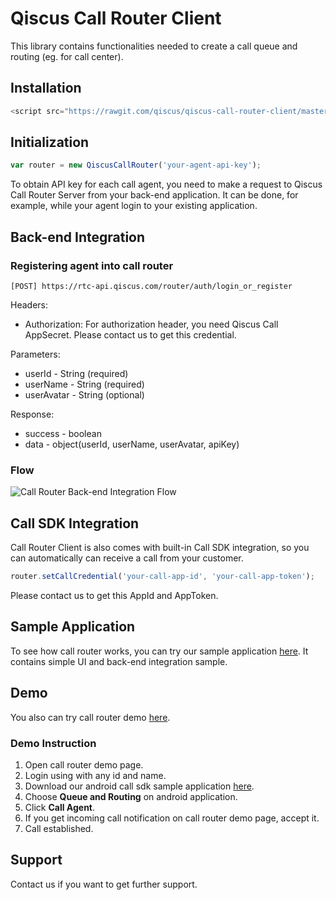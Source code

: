 # Qiscus Call Router Client

This library contains functionalities needed to create a call queue and routing (eg. for call center).

## Installation
```javascript
<script src="https://rawgit.com/qiscus/qiscus-call-router-client/master/dist/qiscus-call-router.min.js"></script>
```

## Initialization
```javascript
var router = new QiscusCallRouter('your-agent-api-key');
```

To obtain API key for each call agent, you need to make a request to Qiscus Call Router Server from your back-end application. It can be done, for example, while your agent login to your existing application.

## Back-end Integration

### Registering agent into call router

```
[POST] https://rtc-api.qiscus.com/router/auth/login_or_register
```

Headers:
- Authorization: For authorization header, you need Qiscus Call AppSecret. Please contact us to get this credential.

Parameters:
- userId - String (required)
- userName - String (required)
- userAvatar - String (optional)

Response:
- success - boolean
- data - object(userId, userName, userAvatar, apiKey)

### Flow
![Call Router Back-end Integration Flow](https://d1edrlpyc25xu0.cloudfront.net/kiwari-prod/image/upload/zsrHqwuCer/1523520896-call-router-back-end-integration-flow.png)

## Call SDK Integration
Call Router Client is also comes with built-in Call SDK integration, so you can automatically can receive a call from your customer.

```javascript
router.setCallCredential('your-call-app-id', 'your-call-app-token');
```

Please contact us to get this AppId and AppToken.

## Sample Application
To see how call router works, you can try our sample application [here](https://github.com/qiscus/qiscus-call-router-client/tree/master/sample). It contains simple UI and back-end integration sample.

## Demo
You also can try call router demo [here](https://qiscus-call-router.herokuapp,com).

### Demo Instruction
1. Open call router demo page.
2. Login using with any id and name.
3. Download our android call sdk sample application [here](https://www.dropbox.com/s/ha24p3jkfgd9n48/call-sample.apk?dl=0).
4. Choose **Queue and Routing** on android application.
5. Click **Call Agent**.
6. If you get incoming call notification on call router demo page, accept it.
7. Call established.

## Support
Contact us if you want to get further support.
